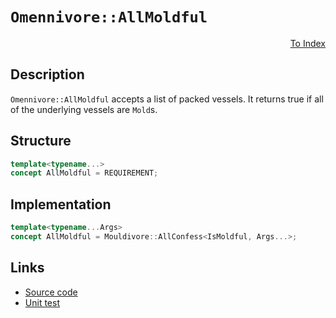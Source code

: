 <!-- Copyright 2024 Feng Mofan
SPDX-License-Identifier: Apache-2.0 -->

# `Omennivore::AllMoldful`

<p style='text-align: right;'><a href="../../concepts.md#omennivore-all-moldful">To Index</a></p>

## Description

`Omennivore::AllMoldful` accepts a list of packed vessels.
It returns true if all of the underlying vessels are `Mold`s.

## Structure

```C++
template<typename...>
concept AllMoldful = REQUIREMENT;
```

## Implementation

```C++
template<typename...Args>
concept AllMoldful = Mouldivore::AllConfess<IsMoldful, Args...>;
```

## Links

- [Source code](../../../../conceptrodon/descend/omennivore/concepts/all_moldful.hpp)
- [Unit test](../../../../tests/unit/concepts/omennivore/all_moldful.test.hpp)
